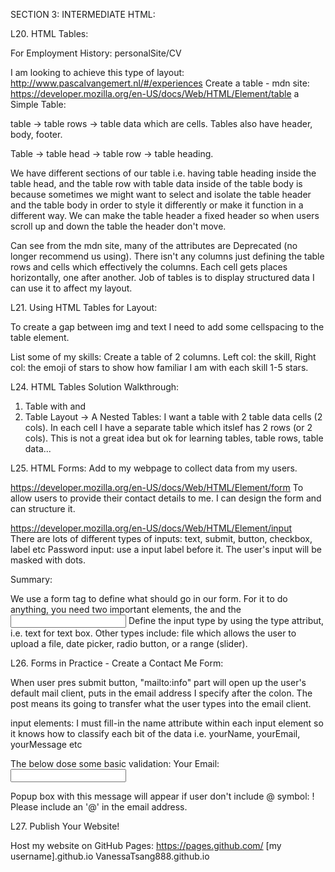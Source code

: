 SECTION 3: INTERMEDIATE HTML:

L20. HTML Tables:

For Employment History:
personalSite/CV

I am looking to achieve this type of layout: http://www.pascalvangemert.nl/#/experiences
Create a table - mdn site: https://developer.mozilla.org/en-US/docs/Web/HTML/Element/table
a Simple Table:

table -> table rows -> table data which are cells.
Tables also have header, body, footer.

Table -> table head -> table row -> table heading.

We have different sections of our table i.e. having table heading <th> inside the table head, and the table row with table data inside of the table
body is because sometimes we might want to select and isolate the table header and the table body in order to style it differently or make it function
in a different way. We can make the table header a fixed header so when users scroll up and down the table the header don't move.

Can see from the mdn site, many of the attributes are Deprecated (no longer recommend us using).
There isn't any columns just defining the table rows and cells which effectively the columns. Each cell gets places horizontally, one after another.
Job of tables is to display structured data I can use it to affect my layout.

L21. Using HTML Tables for Layout:

To create a gap between img and text I need to add some cellspacing to the table element.

List some of my skills:
Create a table of 2 columns. Left col: the skill, Right col: the emoji of stars to show how familiar I am with each skill 1-5 stars.

L24. HTML Tables Solution Walkthrough:

1. Table with <tr> and <td>
2. Table Layout -> A Nested Tables:
I want a table with 2 table data cells (2 cols). In each cell I have a separate table which itslef has 2 rows (or 2 cols).
This is not a great idea but ok for learning tables, table rows, table data...

L25. HTML Forms:
Add to my webpage to collect data from my users.

https://developer.mozilla.org/en-US/docs/Web/HTML/Element/form
    To allow users to provide their contact details to me. I can design the form and can structure it.

https://developer.mozilla.org/en-US/docs/Web/HTML/Element/input  
    There are lots of different types of inputs: text, submit, button, checkbox, label etc
    Password input: use a input label before it. The user's input will be masked with dots.

Summary:

We use a form tag to define what should go in our form. For it to do anything, you need two important elements, the <lable> and the <input>
Define the input type by using the type attribut, i.e. text for text box. Other types include: file which allows the user to upload a file,
date picker, radio button, or a range (slider).

L26. Forms in Practice - Create a Contact Me Form:

<form class="" action="mailto:info@vantaidesign8@gmail.com" method="post">
When user pres submit button, "mailto:info" part will open up the user's default mail client, puts in the email address I specify after the colon.
The post means its going to transfer what the user types into the email client.

input elements: I must fill-in the name attribute within each input element so it knows how to classify each bit of the data i.e. yourName,
yourEmail, yourMessage etc


The below dose some basic validation:
    <label>Your Email:</label>
    <input type="email" name="yourEmail" value=""><br>

Popup box with this message will appear if user don't include @ symbol:
! Please include an '@' in the email address.

L27. Publish Your Website!

Host my website on GitHub Pages: https://pages.github.com/
[my username].github.io
VanessaTsang888.github.io








